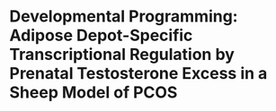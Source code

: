 # Developmental Programming: Adipose Depot-Specific Transcriptional Regulation by Prenatal Testosterone Excess in a Sheep Model of PCOS 